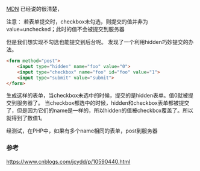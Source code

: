[MDN](https://developer.mozilla.org/zh-CN/docs/Web/HTML/Element/input/checkbox) 已经说的很清楚，

注意： 若表单提交时，checkbox未勾选，则提交的值并非为value=unchecked；此时的值不会被提交到服务器

但是我们想实现不勾选也能提交到后台呢。
发现了一个利用hidden巧妙提交的办法。

```html
<form method="post">
	<input type="hidden" name="foo" value="0">
	<input type="checkbox" name="foo" id="foo" value="1">
    <input type="submit" value="submit">
</form>
```

生成这样的表单，当checkbox未选中的时候，提交的是hidden表单。值0就被提交到服务器了。
当checkbox都选中的时候，hidden和checkbox表单都被提交了，但是因为它们的name是一样的，所以hidden的值被checkbox覆盖了。所以就得到了数值1。

经测试，在PHP中，如果有多个name相同的表单，post到服务器

### 参考
https://www.cnblogs.com/jcydd/p/10590440.html
